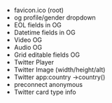 - favicon.ico (root)
- og profile/gender dropdown
- EOL fields in OG
- Datetime fields in OG
- Video OG
- Audio OG
- Grid editable fields OG
- Twitter Player
- Twitter Image (width/height/alt)
- Twitter app:country ->country()
- preconnect anonymous
- Twitter card type info

<meta name="category" content="">
<meta http-equiv="date" content="date">
<meta http-equiv="last-modified" content="date">

<meta name="news_keywords" content="">


<meta name="geo.position" content="">
<meta name="geo.region" content="">
<meta name="geo.placename" content="">

<meta http-equiv="refresh" content="30">

<meta name="robots" content="noindex, follow">

<link rel="search" type="application/opensearchdescription+xml" href="" title="">


<link rel="image_src" href="" type="image/jpeg">

<link rel="apple-touch-startup-image" href="">



<link rel="dns-prefetch" href="//www.googletagmanager.com">
<link href="//www.googletagmanager.com" rel="preconnect" crossorigin>

